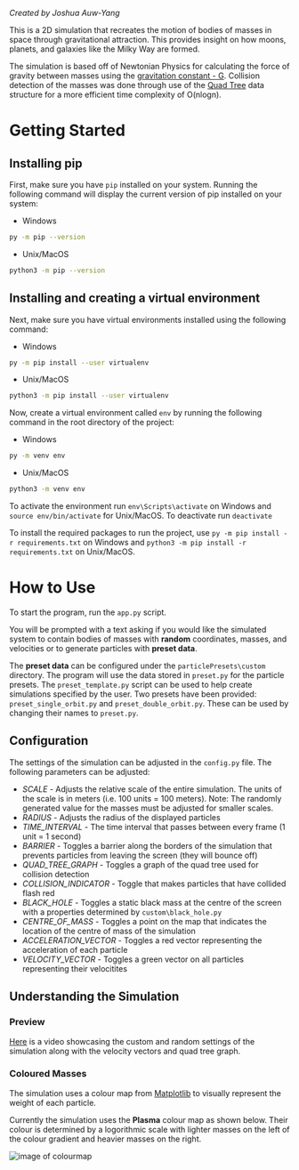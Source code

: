 *Created by Joshua Auw-Yang*


This is a 2D simulation that recreates the motion of bodies of masses in space through gravitational attraction.
This provides insight on how moons, planets, and galaxies like the Milky Way are formed.

The simulation is based off of Newtonian Physics for calculating the force of gravity between masses using the [gravitation constant - G](https://en.wikipedia.org/wiki/Newton%27s_law_of_universal_gravitation). 
Collision detection of the masses was done through use of the [Quad Tree](https://en.wikipedia.org/wiki/Quadtree) data structure for a more efficient time complexity of O(nlogn).



# Getting Started


## Installing pip

First, make sure you have ```pip``` installed on your system. Running the following command will display the current version of pip installed on your system:
* Windows
```sh
py -m pip --version
```
* Unix/MacOS
```sh
python3 -m pip --version
```


## Installing and creating a virtual environment
Next, make sure you have virtual environments installed using the following command:
* Windows
```sh
py -m pip install --user virtualenv
```
* Unix/MacOS
```sh
python3 -m pip install --user virtualenv
```


Now, create a virtual environment called ```env``` by running the following command in the root directory of the project:
* Windows
```sh
py -m venv env
```
* Unix/MacOS
```sh
python3 -m venv env
```

To activate the environment run ```env\Scripts\activate``` on Windows and ```source env/bin/activate``` for Unix/MacOS.
To deactivate run ```deactivate```

To install the required packages to run the project, use ```py -m pip install -r requirements.txt``` on Windows and ```python3 -m pip install -r requirements.txt``` on Unix/MacOS.

# How to Use

To start the program, run the `app.py` script.

You will be prompted with a text asking if you would like the simulated system to contain bodies of masses with **random** coordinates, masses, and velocities or to generate particles with **preset data**.

The **preset data** can be configured under the ```particlePresets\custom``` directory. The program will use the data stored in `preset.py` for the particle presets. The `preset_template.py` script can be used to help create simulations specified by the user. Two presets have been provided: `preset_single_orbit.py` and `preset_double_orbit.py`. These can be used by changing their names to `preset.py`.

## Configuration

The settings of the simulation can be adjusted in the ```config.py``` file. The following parameters can be adjusted:

* *SCALE* - Adjusts the relative scale of the entire simulation. The units of the scale is in meters (i.e. 100 units = 100 meters). Note: The randomly generated value for the masses must be adjusted for smaller scales.
* *RADIUS* - Adjusts the radius of the displayed particles
* *TIME_INTERVAL* - The time interval that passes between every frame (1 unit = 1 second)
* *BARRIER* - Toggles a barrier along the borders of the simulation that prevents particles from leaving the screen (they will bounce off)
* *QUAD_TREE_GRAPH* - Toggles a graph of the quad tree used for collision detection
* *COLLISION_INDICATOR* - Toggle that makes particles that have collided flash red 
* *BLACK_HOLE* - Toggles a static black mass at the centre of the screen with a properties determined by ```custom\black_hole.py```
* *CENTRE_OF_MASS* - Toggles a point on the map that indicates the location of the centre of mass of the simulation
* *ACCELERATION_VECTOR* - Toggles a red vector representing the acceleration of each particle
* *VELOCITY_VECTOR* - Toggles a green vector on all particles representing their velocitites

## Understanding the Simulation

### Preview

[Here](https://youtu.be/ms6C7Pz67qg) is a video showcasing the custom and random settings of the simulation along with the velocity vectors and quad tree graph.


### Coloured Masses

The simulation uses a colour map from [Matplotlib](https://matplotlib.org/stable/tutorials/colors/colormaps.html) to visually represent the weight of each particle.

Currently the simulation uses the **Plasma** colour map as shown below. Their colour is determined by a logorithmic scale with lighter masses on the left of the colour gradient and heavier masses on the right.

![image of colourmap](https://matplotlib.org/stable/_images/sphx_glr_colormaps_001.png)